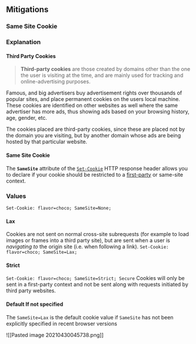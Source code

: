 ## Mitigations
### Same Site Cookie
### Explanation
#### Third Party Cookies
> **Third-party cookies** are those created by domains other than the one the user is visiting at the time, and are mainly used for tracking and online-advertising purposes.

Famous, and big advertisers buy advertisement rights over thousands of popular sites, and place permanent cookies on the users local machine. These cookies are identified on other websites as well where the same advertiser has more ads, thus showing ads based on your browsing history, age, gender, etc.

The cookies placed are third-party cookies, since these are placed not by the domain you are visiting, but by another domain whose ads are being hosted by that particular website.

#### Same Site Cookie 
The **`SameSite`** attribute of the [`Set-Cookie`](https://developer.mozilla.org/en-US/docs/Web/HTTP/Headers/Set-Cookie) HTTP response header allows you to declare if your cookie should be restricted to a [first-party](https://developer.mozilla.org/en-US/docs/Web/HTTP/Cookies#third-party_cookies) or same-site context.

### Values
`Set-Cookie: flavor=choco; SameSite=None;`   
#### Lax
Cookies are not sent on normal cross-site subrequests (for example to load images or frames into a third party site), but are sent when a user is _navigating to_ the origin site (i.e. when following a link).
`Set-Cookie: flavor=choco; SameSite=Lax;` 
#### Strict
`Set-Cookie: flavor=choco; SameSite=Strict; Secure` Cookies will only be sent in a first-party context and not be sent along with requests initiated by third party websites.

#### Default If not specified
The `SameSite=Lax` is the default cookie value if `SameSite` has not been explicitly specified in recent browser versions

![[Pasted image 20210430045738.png]]